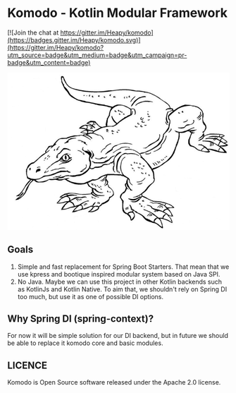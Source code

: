 # Komodo - Kotlin Modular Framework

[![Join the chat at https://gitter.im/Heapy/komodo](https://badges.gitter.im/Heapy/komodo.svg)](https://gitter.im/Heapy/komodo?utm_source=badge&utm_medium=badge&utm_campaign=pr-badge&utm_content=badge)

![Logo](./logo.png)

## Goals

1. Simple and fast replacement for Spring Boot Starters. That mean that we use kpress and bootique inspired modular system based on Java SPI.
2. No Java. Maybe we can use this project in other Kotlin backends such as KotlinJs and Kotlin Native. To aim that, we shouldn't rely on Spring DI too much, but use it as one of possible DI options.

## Why Spring DI (spring-context)?

For now it will be simple solution for our DI backend, but in future we should be able to replace it komodo core and basic modules.

## LICENCE

Komodo is Open Source software released under the Apache 2.0 license.

